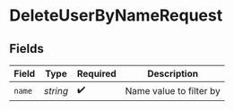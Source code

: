 # DeleteUserByNameRequest


## Fields

| Field                   | Type                    | Required                | Description             |
| ----------------------- | ----------------------- | ----------------------- | ----------------------- |
| `name`                  | *string*                | :heavy_check_mark:      | Name value to filter by |